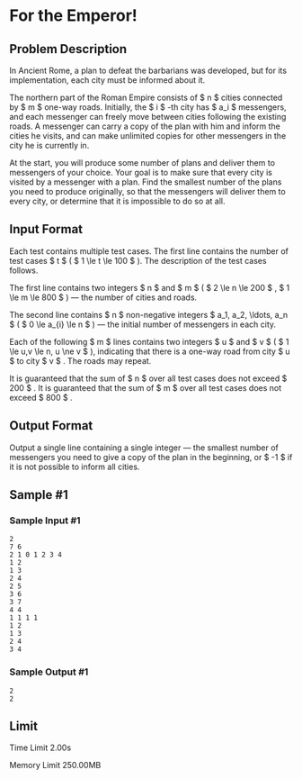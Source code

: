 # For the Emperor!

## Problem Description

In Ancient Rome, a plan to defeat the barbarians was developed, but for its implementation, each city must be informed about it.

The northern part of the Roman Empire consists of $ n $ cities connected by $ m $ one-way roads. Initially, the $ i $ -th city has $ a_i $ messengers, and each messenger can freely move between cities following the existing roads. A messenger can carry a copy of the plan with him and inform the cities he visits, and can make unlimited copies for other messengers in the city he is currently in.

At the start, you will produce some number of plans and deliver them to messengers of your choice. Your goal is to make sure that every city is visited by a messenger with a plan. Find the smallest number of the plans you need to produce originally, so that the messengers will deliver them to every city, or determine that it is impossible to do so at all.

## Input Format

Each test contains multiple test cases. The first line contains the number of test cases $ t $ ( $ 1 \le t \le 100 $ ). The description of the test cases follows.

The first line contains two integers $ n $ and $ m $ ( $ 2 \le n \le 200 $ , $ 1 \le m \le 800 $ ) — the number of cities and roads.

The second line contains $ n $ non-negative integers $ a_1, a_2, \ldots, a_n $ ( $ 0 \le a_{i} \le n $ ) — the initial number of messengers in each city.

Each of the following $ m $ lines contains two integers $ u $ and $ v $ ( $ 1 \le u,v \le n, u \ne v $ ), indicating that there is a one-way road from city $ u $ to city $ v $ . The roads may repeat.

It is guaranteed that the sum of $ n $ over all test cases does not exceed $ 200 $ . It is guaranteed that the sum of $ m $ over all test cases does not exceed $ 800 $ .

## Output Format

Output a single line containing a single integer — the smallest number of messengers you need to give a copy of the plan in the beginning, or $ -1 $ if it is not possible to inform all cities.

## Sample #1

### Sample Input #1

```
2
7 6
2 1 0 1 2 3 4
1 2
1 3
2 4
2 5
3 6
3 7
4 4
1 1 1 1
1 2
1 3
2 4
3 4
```

### Sample Output #1

```
2
2
```

## Limit



Time Limit
2.00s

Memory Limit
250.00MB